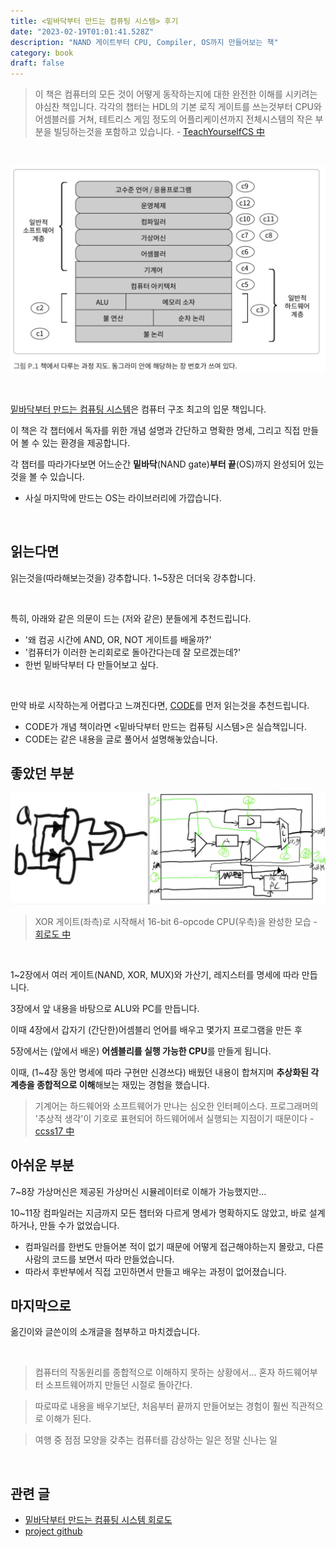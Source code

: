 ```yaml
---
title: <밑바닥부터 만드는 컴퓨팅 시스템> 후기
date: "2023-02-19T01:01:41.528Z"
description: "NAND 게이트부터 CPU, Compiler, OS까지 만들어보는 책"
category: book
draft: false
---
```


> 이 책은 컴퓨터의 모든 것이 어떻게 동작하는지에 대한 완전한 이해를 시키려는 야심찬 책입니다. 각각의 챕터는 HDL의 기본 로직 게이트를 쓰는것부터 CPU와 어셈블러를 거쳐, 테트리스 게임 정도의 어플리케이션까지 전체시스템의 작은 부분을 빌딩하는것을 포함하고 있습니다. - [TeachYourselfCS 中](https://github.com/minnsane/TeachYourselfCS-KR)

<br/>

![chapter](./chapter.png)

<br/>


[밑바닥부터 만드는 컴퓨팅 시스템](https://ebook.insightbook.co.kr/book/67)은 컴퓨터 구조 최고의 입문 책입니다.

이 책은 각 챕터에서 독자를 위한 개념 설명과 간단하고 명확한 명세, 그리고 직접 만들어 볼 수 있는 환경을 제공합니다. 

각 챕터를 따라가다보면 어느순간 **밑바닥**(NAND gate)**부터 끝**(OS)까지 완성되어 있는것을 볼 수 있습니다.
- 사실 마지막에 만드는 OS는 라이브러리에 가깝습니다.

<br/>

## 읽는다면

읽는것을(따라해보는것을) 강추합니다. 1~5장은 더더욱 강추합니다.

<br/>

특히, 아래와 같은 의문이 드는 (저와 같은) 분들에게 추천드립니다.
- '왜 컴공 시간에  AND, OR, NOT 게이트를 배울까?'
- '컴퓨터가 이러한 논리회로로 돌아간다는데 잘 모르겠는데?'
- 한번 밑바닥부터 다 만들어보고 싶다.

<br/>

만약 바로 시작하는게 어렵다고 느껴진다면, [CODE](https://ebook.insightbook.co.kr/book/80)를 먼저 읽는것을 추천드립니다. 
- CODE가 개념 책이라면 <밑바닥부터 만드는 컴퓨팅 시스템>은 실습책입니다. 
- CODE는 같은 내용을 글로 풀어서 설명해놓았습니다.

## 좋았던 부분

![gate](./gate.png)
> XOR 게이트(좌측)로 시작해서 16-bit 6-opcode CPU(우측)을 완성한 모습 - [회로도 中](/cs/the-elements-of-computing-system-diagram/)

<br/>

1~2장에서 여러 게이트(NAND, XOR, MUX)와 가산기, 레지스터를 명세에 따라 만듭니다. 

3장에서 앞 내용을 바탕으로 ALU와 PC를 만듭니다. 

이때 4장에서 갑자기 (간단한)어셈블리 언어를 배우고 몇가지 프로그램을 만든 후 

5장에서는 (앞에서 배운) **어셈블리를 실행 가능한 CPU**를 만들게 됩니다. 

이때, (1\~4장 동안 명세에 따라 구현만 신경쓰다) 배웠던 내용이 합쳐지며 **추상화된 각 계층을 종합적으로 이해**해보는 재밌는 경험을 했습니다. 

> 기계어는 하드웨어와 소프트웨어가 만나는 심오한 인터페이스다. 프로그래머의 '추상적 생각'이 기호로 표현되어 하드웨어에서 실행되는 지점이기 때문이다 - [ccss17 中](https://ccss17.netlify.app/computer/nand2tetris/)

## 아쉬운 부분

7~8장 가상머신은 제공된 가상머신 시뮬레이터로 이해가 가능했지만... 

10~11장 컴파일러는 지금까지 모든 챕터와 다르게 명세가 명확하지도 않았고, 바로 설계하거나, 만들 수가 없었습니다.
- 컴파일러를 한번도 만들어본 적이 없기 때문에 어떻게 접근해야하는지 몰랐고, 다른 사람의 코드를 보면서 따라 만들었습니다. 
- 따라서 후반부에서 직접 고민하면서 만들고 배우는 과정이 없어졌습니다.


## 마지막으로


옮긴이와 글쓴이의 소개글을 첨부하고 마치겠습니다.

<br/>

> 컴퓨터의 작동원리를 종합적으로 이해하지 못하는 상황에서... 혼자 하드웨어부터 소프트웨어까지 만들던 시절로 돌아간다.

> 따로따로 내용을 배우기보단, 처음부터 끝까지 만들어보는 경험이 훨씬 직관적으로 이해가 된다.

> 여행 중 점점 모양을 갖추는 컴퓨터를 감상하는 일은 정말 신나는 일

<br/>

## 관련 글
- [밑바닥부터 만드는 컴퓨팅 시스템 회로도](/cs/the-elements-of-computing-system-diagram/)
- [project github](https://github.com/junha-ahn/Nand2Tetris)